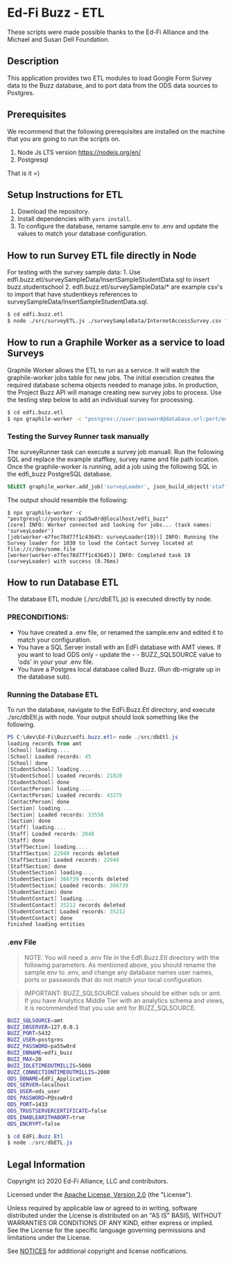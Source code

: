 # Ed-Fi Buzz - ETL

These scripts were made possible thanks to the Ed-Fi Alliance and the Michael and Susan Dell Foundation.

## Description

This application provides two ETL modules to load Google Form Survey data to the Buzz database, and to port data from the ODS data sources to Postgres.

## Prerequisites

We recommend that the following prerequisites are installed on the machine that you are going to run the scripts on.

1. Node Js LTS version https://nodejs.org/en/
2. Postgresql

That is it =)

## Setup Instructions for ETL

1. Download the repository.
2. Install dependencies with `yarn install`.
3. To configure the database, rename sample.env to .env and update the values to match your database configuration.

## How to run Survey ETL file directly in Node

For testing with the survey sample data:
    1. Use edfi.buzz.etl/surveySampleData/InsertSampleStudentData.sql to insert buzz.studentschool
    2. edfi.buzz.etl/surveySampleData/* are example csv's to import that have studentkeys references to surveySampleData/InsertSampleStudentData.sql.

```bash
$ cd edfi.buzz.etl
$ node ./src/surveyETL.js ./surveySampleData/InternetAccessSurvey.csv "Internet Access"
```

## How to run a Graphile Worker as a service to load Surveys

Graphile Worker allows the ETL to run as a service. It will watch the graphile-worker jobs table for new jobs. The initial execution creates the required database schema objects needed to manage jobs. In production, the Project Buzz API will manage creating new survey jobs to process. Use the testing step below to add an individual survey for processing.

```bash
$ cd edfi.buzz.etl
$ npx graphile-worker -c "postgres://user:password@database.url:port/edfi_buzz"
```

### Testing the Survey Runner task manually

The surveyRunner task can execute a survey job manuall. Run the following SQL and replace the example staffkey,  survey name and file path location.
Once the graphile-worker is running, add a job using the following SQL in the edfi_buzz PostgreSQL database.

```sql
SELECT graphile_worker.add_job('surveyLoader', json_build_object('staffkey', '1030', 'filename', 'Contact Survey', 'path', 'file://c/dev/some.file'), NULL,NULL,NULL,'asdklasdklasd');
```

The output should resemble the following:

```
$ npx graphile-worker -c "postgresql://postgres:pa55w0rd@localhost/edfi_buzz"
[core] INFO: Worker connected and looking for jobs... (task names: 'surveyLoader')
[job(worker-e7fec78d77f1c43645: surveyLoader{19})] INFO: Running the Survey loader for 1030 to load the Contact Survey located at file://c/dev/some.file
[worker(worker-e7fec78d77f1c43645)] INFO: Completed task 19 (surveyLoader) with success (0.76ms)
```

## How to run Database ETL

The database ETL module (./src/dbETL.js) is executed directly by node.

### PRECONDITIONS:

- You have created a .env file, or renamed the sample.env and edited it to match your configuration.
- You have a SQL Server install with an EdFi database with AMT views. If you want to load ODS only - update the - - BUZZ_SQLSOURCE value to 'ods' in your your .env file.
- You have a Postgres local database called Buzz. (Run db-migrate up in the database sub).

### Running the Database ETL

To run the database, navigate to the EdFi.Buzz.Etl directory, and execute ./src/dbEtl.js with node. Your output should look something like the following.

```powershell
PS C:\dev\Ed-Fi\Buzz\edfi.buzz.etl> node ./src/dbEtl.js
loading records from amt
[School] loading....
[School] Loaded records: 45
[School] done
[StudentSchool] loading....
[StudentSchool] Loaded records: 21028
[StudentSchool] done
[ContactPerson] loading....
[ContactPerson] Loaded records: 43275
[ContactPerson] done
[Section] loading....
[Section] Loaded records: 33550
[Section] done
[Staff] loading....
[Staff] Loaded records: 2848
[Staff] done
[StaffSection] loading....
[StaffSection] 22949 records deleted
[StaffSection] Loaded records: 22949
[StaffSection] done
[StudentSection] loading....
[StudentSection] 366739 records deleted
[StudentSection] Loaded records: 366739
[StudentSection] done
[StudentContact] loading....
[StudentContact] 35212 records deleted
[StudentContact] Loaded records: 35212
[StudentContact] done
finished loading entities
```

### .env File

> NOTE: You will need a .env file in the Edfi.Buzz.Etl directory with the following parameters. As mentioned above, you should rename the sample.env to .env, and change any database names user names, ports or passwords that do not match your local configuration.

> IMPORTANT: BUZZ_SQLSOURCE values should be either ods or amt. If you have Analytics Middle Tier with an analytics schema and views, it is recommended that you use amt for BUZZ_SQLSOURCE.

```bash
BUZZ_SQLSOURCE=amt
BUZZ_DBSERVER=127.0.0.1
BUZZ_PORT=5432
BUZZ_USER=postgres
BUZZ_PASSWORD=pa55w0rd
BUZZ_DBNAME=edfi_buzz
BUZZ_MAX=20
BUZZ_IDLETIMEOUTMILLIS=5000
BUZZ_CONNECTIONTIMEOUTMILLIS=2000
ODS_DBNAME=EdFi_Application
ODS_SERVER=localhost
ODS_USER=ods_user
ODS_PASSWORD=P@ssw0rd
ODS_PORT=1433
ODS_TRUSTSERVERCERTIFICATE=false
ODS_ENABLEARITHABORT=true
ODS_ENCRYPT=false
```

```powershell
$ cd EdFi.Buzz.Etl
$ node ./src/dbETL.js
```


## Legal Information

Copyright (c) 2020 Ed-Fi Alliance, LLC and contributors.

Licensed under the [Apache License, Version 2.0](LICENSE) (the "License").

Unless required by applicable law or agreed to in writing, software
distributed under the License is distributed on an "AS IS" BASIS,
WITHOUT WARRANTIES OR CONDITIONS OF ANY KIND, either express or implied.
See the License for the specific language governing permissions and
limitations under the License.

See [NOTICES](NOTICES.md) for additional copyright and license notifications.
